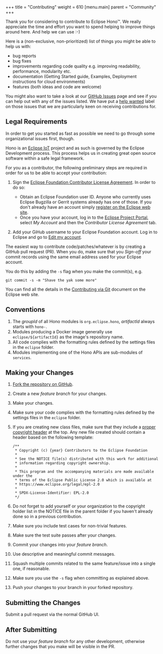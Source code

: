 +++
title = "Contributing"
weight = 610
[menu.main]
    parent = "Community"
+++

Thank you for considering to contribute to Eclipse Hono&trade;. We really appreciate the time and effort you want to
spend helping to improve things around here. And help we can use :-)
<!--more-->

Here is a (non-exclusive, non-prioritized) list of things you might be able to help us with:

* bug reports
* bug fixes
* improvements regarding code quality e.g. improving readability, performance, modularity etc.
* documentation (Getting Started guide, Examples, Deployment instructions for cloud environments)
* features (both ideas and code are welcome)

You might also want to take a look at our [GitHub Issues](https://github.com/eclipse/hono/issues) page and see if you can help out with any of the issues listed. We have put a [help wanted](https://github.com/eclipse/hono/labels/help%20wanted) label on those issues that we are particularly keen on receiving contributions for.

## Legal Requirements

In order to get you started as fast as possible we need to go through some organizational issues first, though.

Hono is an [Eclipse IoT](https://iot.eclipse.org) project and as such is governed by the Eclipse Development process.
This process helps us in creating great open source software within a safe legal framework.

For you as a contributor, the following preliminary steps are required in order for us to be able to accept your contribution:

1. Sign the [Eclipse Foundation Contributor License Agreement](https://eclipse.org/contribute/cla).
   In order to do so:

   * Obtain an Eclipse Foundation user ID. Anyone who currently uses Eclipse Bugzilla or Gerrit systems already has one of those. If you don't already have an account simply [register on the Eclipse web site](https://dev.eclipse.org/site_login/createaccount.php).
   * Once you have your account, log in to the [Eclipse Project Portal](https://projects.eclipse.org/), select *My Account* and then the *Contributor License Agreement* tab.

1. Add your GiHub username to your Eclipse Foundation account. Log in to Eclipse and go to [Edit my account](https://dev.eclipse.org/site_login/myaccount.php).

The easiest way to contribute code/patches/whatever is by creating a GitHub pull request (PR). When you do, make sure that you *Sign-off* your commit records using the same email address used for your Eclipse account.

You do this by adding the `-s` flag when you make the commit(s), e.g.

    git commit -s -m "Shave the yak some more"

You can find all the details in the [Contributing via Git](http://wiki.eclipse.org/Development_Resources/Contributing_via_Git) document on the Eclipse web site.

## Conventions

1. The *groupId* of all Hono modules is `org.eclipse.hono`, *artifactId* always starts with `hono-`.
1. Modules producing a Docker image generally use `eclipse/${artifactId}` as the image's repository name.
1. All code complies with the formatting rules defined by the settings files in the `eclipse` folder.
1. Modules implementing one of the Hono APIs are sub-modules of `services`.

## Making your Changes

1. [Fork the repository on GitHub](https://github.com/eclipse/hono#fork-destination-box).
2. Create a new *feature branch* for your changes.
3. Make your changes.
4. Make sure your code complies with the formatting rules defined by the settings files in the `eclipse` folder.
5.  If you are creating new class files, make sure that they include a [proper copyright header](https://www.eclipse.org/projects/handbook/#ip-copyright-headers) at the top.
    Any new file created should contain a header based on the following template:

        /**
         * Copyright (c) {year} Contributors to the Eclipse Foundation
         *
         * See the NOTICE file(s) distributed with this work for additional
         * information regarding copyright ownership.
         *
         * This program and the accompanying materials are made available under the
         * terms of the Eclipse Public License 2.0 which is available at
         * https://www.eclipse.org/legal/epl-2.0
         *
         * SPDX-License-Identifier: EPL-2.0
         */

6. Do not forget to add yourself or your organization to the copyright holder list in the NOTICE file in the parent folder if you haven't already done so in a previous contribution.
7. Make sure you include test cases for non-trivial features.
8. Make sure the test suite passes after your changes.
9. Commit your changes into your *feature branch*.
10. Use descriptive and meaningful commit messages.
11. Squash multiple commits related to the same feature/issue into a single one, if reasonable.
12. Make sure you use the `-s` flag when committing as explained above.
13. Push your changes to your branch in your forked repository.

## Submitting the Changes

Submit a pull request via the normal GitHub UI.

## After Submitting

Do not use your *feature branch* for any other development, otherwise further changes that you make will be visible in the PR.


